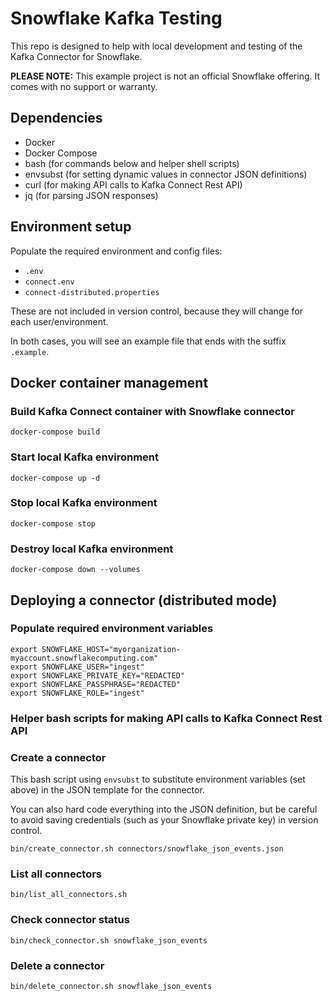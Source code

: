 # Snowflake Kafka Testing
This repo is designed to help with local development and testing of the Kafka Connector for Snowflake.  

**PLEASE NOTE:** This example project is not an official Snowflake offering. It comes with no support or warranty.
## Dependencies
- Docker
- Docker Compose
- bash (for commands below and helper shell scripts)
- envsubst (for setting dynamic values in connector JSON definitions)
- curl (for making API calls to Kafka Connect Rest API)
- jq (for parsing JSON responses)


## Environment setup
Populate the required environment and config files:
- `.env`
- `connect.env`
- `connect-distributed.properties`

These are not included in version control, because they will change for each user/environment. 

In both cases, you will see an example file that ends with the suffix `.example`.

## Docker container management
### Build Kafka Connect container with Snowflake connector
```
docker-compose build
```
### Start local Kafka environment
```
docker-compose up -d
```
### Stop local Kafka environment
```
docker-compose stop
```
### Destroy local Kafka environment
```
docker-compose down --volumes
```

## Deploying a connector (distributed mode)
### Populate required environment variables
```
export SNOWFLAKE_HOST="myorganization-myaccount.snowflakecomputing.com"
export SNOWFLAKE_USER="ingest"
export SNOWFLAKE_PRIVATE_KEY="REDACTED"
export SNOWFLAKE_PASSPHRASE="REDACTED"
export SNOWFLAKE_ROLE="ingest"
```

### Helper bash scripts for making API calls to Kafka Connect Rest API 
### Create a connector 
This bash script using `envsubst` to substitute environment variables (set above) in the JSON template for the connector.  

You can also hard code everything into the JSON definition, but be careful to avoid saving credentials (such as your Snowflake private key) in version control.

```
bin/create_connector.sh connectors/snowflake_json_events.json
```
### List all connectors
```
bin/list_all_connectors.sh
```
### Check connector status
```
bin/check_connector.sh snowflake_json_events
```
### Delete a connector
```
bin/delete_connector.sh snowflake_json_events
```